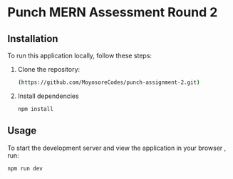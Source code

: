  # Punch MERN Assessment Round 2

## Installation
To run this application locally, follow these steps:

1. Clone the repository:
   ```bash
   (https://github.com/MoyosoreCodes/punch-assignment-2.git)

2. Install dependencies
   ```
   npm install
   ```


## Usage
To start the development server and view the application in your browser , run:
   ```
   npm run dev
   ```
